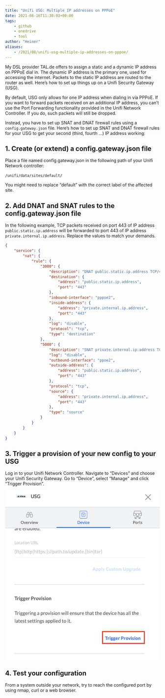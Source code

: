```yaml
---
title: "Unifi USG: Multiple IP addresses on PPPoE"
date: 2021-08-16T11:30:03+00:00
tags:
    - github
    - onedrive
    - tool
author: "Heiner"
aliases:
    - /2021/08/unifi-usg-multiple-ip-addresses-on-pppoe/
---
```


My DSL provider TAL.de offers to assign a static and a dynamic IP address on PPPoE dial in. The dynamic IP address is the primary one, used for accessing the internet. Packets to the static IP address are routed to the router as well. Here’s how to set up things up on a Unifi Security Gateway (USG).

By default, USG only allows for one IP address when dialing in via PPPoE. If you want to forward packets received on an additional IP address, you can’t use the Port Forwarding functionality provided in the Unifi Network Controller. If you do, such packets will still be dropped.

Instead, you have to set up SNAT and DNAT firewall rules using a ```config.gateway.json``` file. Here’s how to set up SNAT and DNAT firewall rules for your USG to get your second (third, fourth …) IP address working:

## 1. Create (or extend) a config.gateway.json file
Place a file named config.gateway.json in the following path of your Unifi Network controller:

```/unifi/data/sites/default/```

You might need to replace “default” with the correct label of the affected site.

## 2. Add DNAT and SNAT rules to the config.gateway.json file
In the following example, TCP packets received on port 443 of IP address ```public.static.ip.address``` will be forwarded to port 443 of IP address ```private.internal.ip.address```. Replace the values to match your demands.

```json
{
    "service": {
        "nat": {
            "rule": {
                "3000": {
                    "description": "DNAT public.static.ip.address TCP/443 to private.internal.ip.address",
                    "destination": {
                        "address": "public.static.ip.address",
                        "port": "443"
                    },
                    "inbound-interface": "pppoe2",
                    "inside-address": {
                        "address": "private.internal.ip.address",
                        "port": "443"
                    },
                    "log": "disable",
                    "protocol": "tcp",
                    "type": "destination"
                },
                "5000": {
                    "description": "SNAT private.internal.ip.address TCP/443 to public.static.ip.address",
                    "log": "disable",
                    "outbound-interface": "ppoe2",
                    "outside-address": {
                        "address": "public.static.ip.address",
                        "port": "443"
                    },
                    "protocol": "tcp",
                    "source": {
                        "address": "private.internal.ip.address",
                        "port": "443"
                    },
                    "type": "source"
                }
            }
        }
    }
}
```

## 3. Trigger a provision of your new config to your USG
Log in to your Unifi Network Controller. Navigate to “Devices” and choose your Unifi Security Gateway. Go to “Device”, select “Manage” and click “Trigger Provision”.

![img](/img/usg-provision.png)

## 4. Test your configuration
From a system outside your network, try to reach the configured port by using nmap, curl or a web browser.